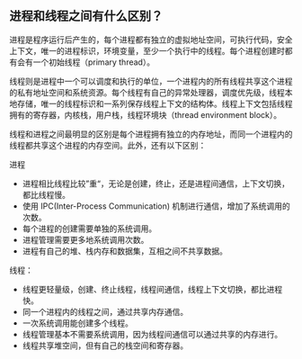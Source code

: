 ## 进程和线程之间有什么区别？
进程是程序运行后产生的，每个进程都有独立的虚拟地址空间，可执行代码，安全上下文，唯一的进程标识，环境变量，至少一个执行中的线程。每个进程创建时都有会有一个初始线程（primary thread）。

线程则是进程中一个可以调度和执行的单位，一个进程内的所有线程共享这个进程的私有地址空间和系统资源。每个线程有自己的异常处理器，调度优先级，线程本地存储，唯一的线程标识和一系列保存线程上下文的结构体。线程上下文包括线程拥有的寄存器，内核栈，用户栈，线程环境块（thread environment block）。

线程和进程之间最明显的区别是每个进程拥有独立的内存地址，而同一个进程内的线程都共享这个进程的内存空间。此外，还有以下区别：

进程

- 进程相比线程比较”重“，无论是创建，终止，还是进程间通信，上下文切换，都比线程慢。
- 使用 IPC(Inter-Process Communication) 机制进行通信，增加了系统调用的次数。
- 每个进程的创建需要单独的系统调用。
- 进程管理需要更多地系统调用次数。
- 进程有自己的堆、栈内存和数据集，互相之间不共享数据。

线程：

- 线程更轻量级，创建、终止线程，线程间通信，线程上下文切换，都比进程快。
- 同一个进程内的线程之间，通过共享内存通信。
- 一次系统调用能创建多个线程。
- 线程管理基本不需要系统调用，因为线程间通信可以通过共享的内存进行。
- 线程共享堆空间，但有自己的栈空间和寄存器。